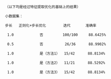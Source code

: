     （以下均是经过特征提取优化的基础上的结果）
    
    小数据集：
    
    步长   正则化+步长优化        迭代       准确率
    
     1.0            否         100/100     88.6425%
    
     0.5            否          26/36      88.9902%     
     
     1.0            是（方法1）  15/42      88.8134%
     
     1.0            是（方法2）  11/21      88.5292%

     1.0            是（方法3）  15/42      88.8134%
